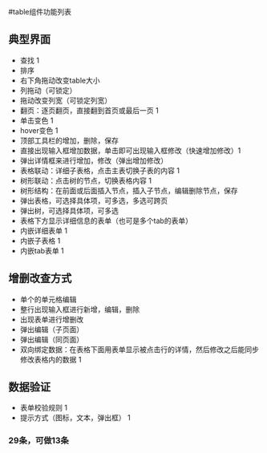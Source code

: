 #table组件功能列表

## 典型界面
* 查找 1
* 排序
* 右下角拖动改变table大小
* 列拖动（可锁定）
* 拖动改变列宽（可锁定列宽）
* 翻页：逐页翻页，直接翻到首页或最后一页 1
* 单击变色 1
* hover变色 1
* 顶部工具栏的增加，删除，保存
* 直接出现输入框增加数据，单击即可出现输入框修改（快速增加修改）1
* 弹出详情框来进行增加，修改（弹出增加修改）
* 表格联动：详细子表格，点击主表切换子表的内容 1
* 树形联动：点击树的节点，切换表格内容 1
* 树形结构：在前面或后面插入节点，插入子节点，编辑删除节点，保存
* 弹出表格，可选择具体项，可多选，多选可跨页
* 弹出树，可选择具体项，可多选
* 表格下方显示详细信息的表单（也可是多个tab的表单）
* 内嵌详细表单 1
* 内嵌子表格 1
* 内嵌tab表单 1

## 增删改查方式
* 单个的单元格编辑
* 整行出现输入框进行新增，编辑，删除
* 出现表单进行增删改
* 弹出编辑（子页面）
* 弹出编辑（同页面）
* 双向绑定数据：在表格下面用表单显示被点击行的详情，然后修改之后能同步修改表格内的数据 1

## 数据验证
* 表单校验规则 1
* 提示方式（图标，文本，弹出框） 1

### 29条，可做13条



